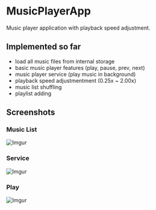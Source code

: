 # MusicPlayerApp
Music player application with playback speed adjustment.

## Implemented so far
- load all music files from internal storage
- basic music player features (play, pause, prev, next)
- music player service (play music in background)
- playback speed adjustmentment (0.25x ~ 2.00x)
- music list shuffling
- playlist adding

## Screenshots
### Music List
![Imgur](https://i.imgur.com/kROe4Fy.jpg)
### Service
![Imgur](https://i.imgur.com/GiS1Gwa.jpg)
### Play
![Imgur](https://i.imgur.com/agzTlSG.png)
